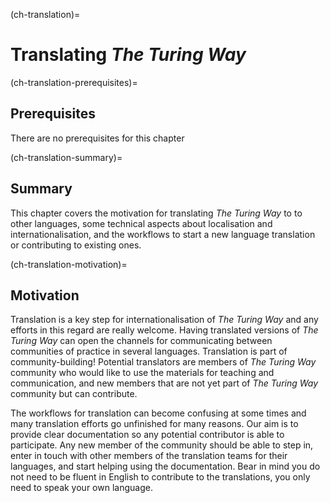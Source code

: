 (ch-translation)=
# Translating _The Turing Way_

(ch-translation-prerequisites)=
## Prerequisites

There are no prerequisites for this chapter

(ch-translation-summary)=
## Summary

This chapter covers the motivation for translating _The Turing Way_ to to other languages, some technical aspects about localisation and internationalisation, and the workflows to start a new language translation or contributing to existing ones. 

(ch-translation-motivation)=
## Motivation

Translation is a key step for internationalisation of _The Turing Way_ and any efforts in this regard are really welcome.
Having translated versions of _The Turing Way_ can open the channels for communicating between communities of practice in several languages.
Translation is part of community-building!
Potential translators are members of _The Turing Way_ community who would like to use the materials for teaching and communication, and new members that are not yet part of _The Turing Way_ community but can contribute.

The workflows for translation can become confusing at some times and many translation efforts go unfinished for many reasons. 
Our aim is to provide clear documentation so any potential contributor is able to participate. 
Any new member of the community should be able to step in, enter in touch with other members of the translation teams for their languages,  and start helping using the documentation.
Bear in mind you do not need to be fluent in English to contribute to the translations, you only need to speak your own language. 

